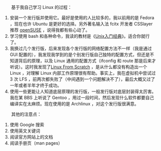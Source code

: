 　　基于我自己学习 Linux 的过程：

1. 安装一个发行版并使用它。最好是使用的人比较多的，我以前用的是 Fedora ，现在也许 Ubuntu 是更好的选择。另外著名输入法 fcitx 开发者 CSSlayer 推荐 [openSUSE](https://www.csslayer.info/wordpress/linux/opensuse-community-is-the-best-c/) ，说得我都有些心动了。
2. 学习使用 bash 和各种命令，我读的教材是《[Unix入门经典](https://book.douban.com/subject/1809211/)》。适合你就行了。
3. 我换过几个发行版，后来发现各个发行版的网络配置方法不一样（我是通过 GUI 配置的），我发现我学到的是个别发行版自己独特的配置方式，但还是不知道背后的原理，以及 Linux 通用的配置方式（ifconfig 和 route 那是后来才听说）。这时我发现了[Linux From Scratch](http://www.linuxfromscratch.org/) ，是从什么都没有构造出一个 Linux ，对理解 Linux 内部工作原理很有帮助。事实上，我在虚拟机中尝试过 3 次 LFS ，前两次都失败了（中间遇到一个问题解决不了），最后大概又过了一年或者半年才终于成功。
4. 使用一些更能让人知道底层原理的发行版，一般发行版对底层封装得太厉害。我在某 BBS 上听说了 Gentoo ，用过一段时间，然后发现什么软件都要自己编译实在太麻烦。现在使用的是 Archlinux ，对这个发行版很满意。

　　其他的注意点：

1. 使用 Google 搜索
2. 使用英文关键词
3. 阅读官方网站上的文档
4. 阅读手册页（man pages）
